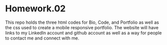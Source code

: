 # Homework.02
This repo holds the three html codes for Bio, Code, and Portfolio as well as the css used to create a mobile responsive portfolio. The website will have links to my LinkedIn account and github account as well as a way for people to contact me and connect with me. 
